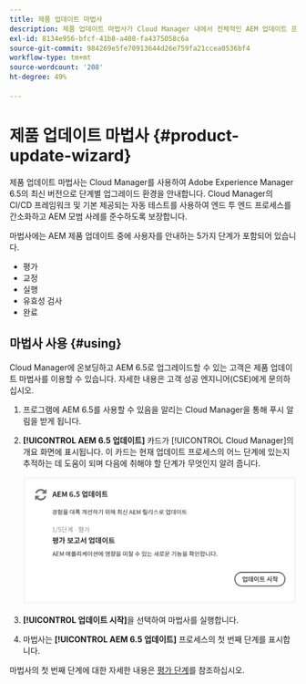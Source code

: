 ```yaml
---
title: 제품 업데이트 마법사
description: 제품 업데이트 마법사가 Cloud Manager 내에서 전체적인 AEM 업데이트 프로세스를 간소화하는 방법을 알아봅니다.
exl-id: 8134e956-bfcf-41b8-a408-fa4375058c6a
source-git-commit: 984269e5fe70913644d26e759fa21ccea0536bf4
workflow-type: tm+mt
source-wordcount: '208'
ht-degree: 49%

---
```



# 제품 업데이트 마법사 {#product-update-wizard}

제품 업데이트 마법사는 Cloud Manager를 사용하여 Adobe Experience Manager 6.5의 최신 버전으로 단계별 업그레이드 환경을 안내합니다. Cloud Manager의 CI/CD 프레임워크 및 기본 제공되는 자동 테스트를 사용하여 엔드 투 엔드 프로세스를 간소화하고 AEM 모범 사례를 준수하도록 보장합니다.

마법사에는 AEM 제품 업데이트 중에 사용자를 안내하는 5가지 단계가 포함되어 있습니다.

* 평가
* 교정
* 실행
* 유효성 검사
* 완료

## 마법사 사용 {#using}

Cloud Manager에 온보딩하고 AEM 6.5로 업그레이드할 수 있는 고객은 제품 업데이트 마법사를 이용할 수 있습니다. 자세한 내용은 고객 성공 엔지니어(CSE)에게 문의하십시오.

1. 프로그램에 AEM 6.5를 사용할 수 있음을 알리는 Cloud Manager을 통해 푸시 알림을 받게 됩니다.

1. **[!UICONTROL AEM 6.5 업데이트]** 카드가 [!UICONTROL Cloud Manager]의 개요 화면에 표시됩니다. 이 카드는 현재 업데이트 프로세스의 어느 단계에 있는지 추적하는 데 도움이 되며 다음에 취해야 할 단계가 무엇인지 알려 줍니다.

   ![업데이트 마법사 카드](/help/assets/Start-Update.png)

1. **[!UICONTROL 업데이트 시작]**&#x200B;을 선택하여 마법사를 실행합니다.

1. 마법사는 **[!UICONTROL AEM 6.5 업데이트]** 프로세스의 첫 번째 단계를 표시합니다.

마법사의 첫 번째 단계에 대한 자세한 내용은 [평가 단계](/help/product-update-wizard/evaluation.md)를 참조하십시오.

